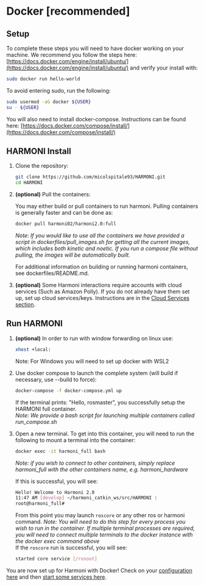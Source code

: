 
# Docker [recommended]

## Setup

To complete these steps you will need to have docker working on your machine. We recommend you follow the steps here: [https://docs.docker.com/engine/install/ubuntu/](https://docs.docker.com/engine/install/ubuntu/) and verify your install with:
```bash
sudo docker run hello-world
```

To avoid entering sudo, run the following:
```bash
sudo usermod -aG docker ${USER}
su - ${USER}
```

You will also need to install docker-compose. Instructions can be found here: [https://docs.docker.com/compose/install/](https://docs.docker.com/compose/install/)

## HARMONI Install

1. Clone the repository:
   ```bash
   git clone https://github.com/micolspitale93/HARMONI.git
   cd HARMONI
   ```


2. **(optional)** Pull the containers:

    You may either build or pull containers to run harmoni. Pulling containers is generally faster and can be done as:

    ```bash
    docker pull harmoni02/harmoni2.0:full
    ```

    *Note: If you would like to use all the containers we have provided a script in dockerfiles/pull_images.sh for getting all the current images, which includes both kinetic and noetic. If you run a compose file without pulling, the images will be automatically built.*

    For additional information on building or running harmoni containers, see dockerfiles/README.md.

3. **(optional)** Some Harmoni interactions require accounts with cloud services (Such as Amazon Polly). If you do not already have them set up, set up cloud services/keys. Instructions are in the [Cloud Services section](../configuration/Cloud-Services).


## Run HARMONI

1. **(optional)** In order to run with window forwarding on linux use:
   ```bash
   xhost +local:
   ```

   Note: For Windows you will need to set up docker with WSL2


2. Use docker compose to launch the complete system (will build if necessary, use --build to force):
   ```bash
   docker-compose -f docker-compose.yml up
   ``` 
   If the terminal prints: "Hello, rosmaster", you successfully setup the HARMONI full container.  
   *Note: We provide a bash script for launching multiple containers called run_compose.sh*

3. Open a new terminal. To get into this container, you will need to run the following to mount a terminal into the container:
   ```bash
   docker exec -it harmoni_full bash
   ``` 
   *Note: if you wish to connect to other containers, simply replace harmoni_full with the other containers name, e.g. harmoni_hardware*  

   If this is successful, you will see:
   ```bash
   Hello! Welcome to Harmoni 2.0
   11:47 AM [develop] ~/harmoni_catkin_ws/src/HARMONI :
   root@harmoni_full# 
   ``` 
   From this point you may launch `roscore` or any other ros or harmoni command. 
   *Note: You will need to do this step for every process you wish to run in the container. If multiple terminal processes are required, you will need to connect multiple terminals to the docker instance with the docker exec command above*  
   If the `roscore` run is successful, you will see:
   ```bash
   started core service [/rosout]
   ```

You are now set up for Harmoni with Docker! Check on your [configuration here](../Configuration) and then [start some services here](../tutorials/Launching-Services).
